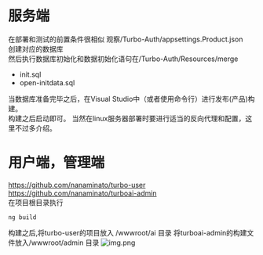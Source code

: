 ﻿# 服务端
在部署和测试的前置条件很相似
观察/Turbo-Auth/appsettings.Product.json  
创建对应的数据库  
然后执行数据库初始化和数据初始化语句在/Turbo-Auth/Resources/merge  
- init.sql
- open-initdata.sql   

当数据库准备完毕之后，在Visual Studio中（或者使用命令行）进行发布(产品)构建。  
构建之后启动即可。
当然在linux服务器部署时要进行适当的反向代理和配置，这里不过多介绍。  

# 用户端，管理端
https://github.com/nanaminato/turbo-user  
https://github.com/nanaminato/turboai-admin  
在项目根目录执行
```
ng build
```
构建之后,将turbo-user的项目放入 /wwwroot/ai 目录
将turboai-admin的构建文件放入/wwwroot/admin 目录
![img.png](img.png)